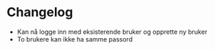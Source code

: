 # Changelog
- Kan nå logge inn med eksisterende bruker og opprette ny bruker
- To brukere kan ikke ha samme passord
